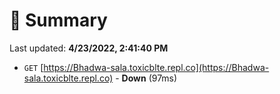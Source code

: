 # 📖 Summary
Last updated: **4/23/2022, 2:41:40 PM**

- `GET` [https://Bhadwa-sala.toxicblte.repl.co](https://Bhadwa-sala.toxicblte.repl.co) - **Down** (97ms)
